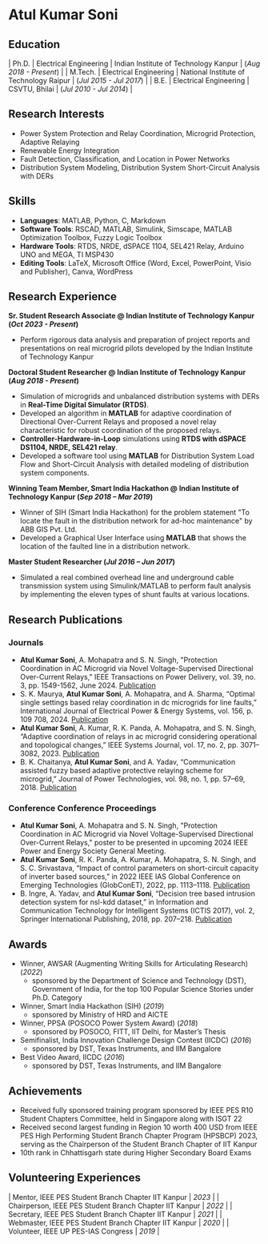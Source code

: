 # Atul Kumar Soni

## Education

| Ph.D.   | Electrical Engineering | Indian Institute of Technology Kanpur   | (_Aug 2018 - Present_)  | 
| M.Tech. | Electrical Engineering | National Institute of Technology Raipur | (_Jul 2015 - Jul 2017_) | 
| B.E.    | Electrical Engineering | CSVTU, Bhilai                           | (_Jul 2010 - Jul 2014_) | 

## Research Interests
- Power System Protection and Relay Coordination, Microgrid Protection, Adaptive Relaying
- Renewable Energy Integration
- Fault Detection, Classification, and Location in Power Networks
- Distribution System Modeling, Distribution System Short-Circuit Analysis with DERs

## Skills
- **Languages**: MATLAB, Python, C, Markdown
- **Software Tools**: RSCAD, MATLAB, Simulink, Simscape, MATLAB Optimization Toolbox, Fuzzy Logic Toolbox
- **Hardware Tools**: RTDS, NRDE, dSPACE 1104, SEL421 Relay, Arduino UNO and MEGA, TI MSP430
- **Editing Tools**: LaTeX, Microsoft Office (Word, Excel, PowerPoint, Visio and Publisher), Canva, WordPress

## Research Experience
**Sr. Student Research Associate @ Indian Institute of Technology Kanpur (_Oct 2023 - Present_)**
- Perform rigorous data analysis and preparation of project reports and presentations on real microgrid pilots developed by the Indian Institute of Technology Kanpur

**Doctoral Student Researcher @ Indian Institute of Technology Kanpur (_Aug 2018 - Present_)**
- Simulation of microgrids and unbalanced distribution systems with DERs in **Real-Time Digital Simulator (RTDS)**.
- Developed an algorithm in **MATLAB** for adaptive coordination of Directional Over-Current Relays and proposed a novel relay characteristic for robust coordination of the proposed relays.
- **Controller-Hardware-in-Loop** simulations using **RTDS with dSPACE DS1104, NRDE, SEL421 relay**.
- Developed a software tool using **MATLAB** for Distribution System Load Flow and Short-Circuit Analysis with detailed modeling of distribution system components.

**Winning Team Member, Smart India Hackathon @ Indian Institute of Technology Kanpur (_Sep 2018 – Mar 2019_)**
- Winner of SIH (Smart India Hackathon) for the problem statement "To locate the fault in the distribution network for ad-hoc maintenance" by ABB GIS Pvt. Ltd.
- Developed a Graphical User Interface using **MATLAB** that shows the location of the faulted line in a distribution network.

**Master Student Researcher (_Jul 2016 – Jun 2017_)**
- Simulated a real combined overhead line and underground cable transmission system using Simulink/MATLAB to perform fault analysis by implementing the eleven types of shunt faults at various locations.

## Research Publications

### Journals
- **Atul Kumar Soni**, A. Mohapatra and S. N. Singh, "Protection Coordination in AC Microgrid via Novel Voltage-Supervised Directional Over-Current Relays," IEEE Transactions on Power Delivery, vol. 39, no. 3, pp. 1549-1562, June 2024. [Publication](https://doi.org/10.1109/TPWRD.2024.3368624)
- S. K. Maurya, **Atul Kumar Soni**, A. Mohapatra, and A. Sharma, “Optimal single settings based relay coordination in dc microgrids for line faults,” International Journal of Electrical Power & Energy Systems, vol. 156, p. 109 708, 2024. [Publication](https://doi.org/10.1016/j.ijepes.2023.109708)
- **Atul Kumar Soni**, A. Kumar, R. K. Panda, A. Mohapatra, and S. N. Singh, “Adaptive coordination of relays in ac microgrid considering operational and topological changes,” IEEE Systems Journal, vol. 17, no. 2, pp. 3071–3082, 2023. [Publication](https://doi.org/10.1109/JSYST.2022.3227311)
- B. K. Chaitanya, **Atul Kumar Soni**, and A. Yadav, “Communication assisted fuzzy based adaptive protective relaying scheme for microgrid,” Journal of Power Technologies, vol. 98, no. 1, pp. 57–69, 2018. [Publication](https://papers.itc.pw.edu.pl/index.php/JPT/article/view/1075)

### Conference Conference Proceedings
- **Atul Kumar Soni**, A. Mohapatra and S. N. Singh, "Protection Coordination in AC Microgrid via Novel Voltage-Supervised Directional Over-Current Relays," poster to be presented in upcoming 2024 IEEE Power and Energy Society General Meeting. 
- **Atul Kumar Soni**, R. K. Panda, A. Kumar, A. Mohapatra, S. N. Singh, and S. C. Srivastava, “Impact of control parameters on short-circuit capacity of inverter based sources,” in 2022 IEEE IAS Global Conference on Emerging Technologies (GlobConET), 2022, pp. 1113–1118. [Publication](https://doi.org/10.1109/GlobConET53749.2022.9872458)
- B. Ingre, A. Yadav, and **Atul Kumar Soni**, “Decision tree based intrusion detection system for nsl-kdd dataset,” in Information and Communication Technology for Intelligent Systems (ICTIS 2017), vol. 2, Springer International Publishing, 2018, pp. 207–218. [Publication](https://link.springer.com/chapter/10.1007/978-3-319-63645-0_23)

## Awards
- Winner, AWSAR (Augmenting Writing Skills for Articulating Research) (_2022_)
  - sponsored by the Department of Science and Technology (DST), Government of India, for the top 100 Popular Science Stories under Ph.D. Category
- Winner, Smart India Hackathon (SIH) (_2019_)
  - sponsored by Ministry of HRD and AICTE
- Winner, PPSA (POSOCO Power System Award) (_2018_)
  - sponsored by POSOCO, FITT, IIT Delhi, for Master’s Thesis
- Semifinalist, India Innovation Challenge Design Contest (IICDC) (_2016_)
  - sponsored by DST, Texas Instruments, and IIM Bangalore
- Best Video Award, IICDC (_2016_)
  - sponsored by DST, Texas Instruments, and IIM Bangalore

## Achievements
- Received fully sponsored training program sponsored by IEEE PES R10 Student Chapters Committee, held in Singapore along with ISGT 22
- Received second largest funding in Region 10 worth 400 USD from IEEE PES High Performing Student Branch Chapter Program (HPSBCP) 2023, serving as the Chairperson of the Student Branch Chapter of IIT Kanpur
- 10th rank in Chhattisgarh state during Higher Secondary Board Exams

## Volunteering Experiences

| Mentor, IEEE PES Student Branch Chapter IIT Kanpur | _2023_ | 
| Chairperson, IEEE PES Student Branch Chapter IIT Kanpur | _2022_ | 
| Secretary, IEEE PES Student Branch Chapter IIT Kanpur | _2021_ | 
| Webmaster, IEEE PES Student Branch Chapter IIT Kanpur | _2020_ | 
| Volunteer, IEEE UP PES-IAS Congress | _2019_ |




















